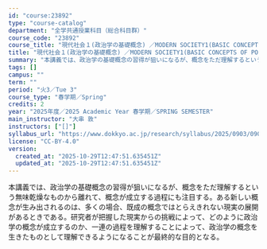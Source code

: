```yaml
---
id: "course:23892"
type: "course-catalog"
department: "全学共通授業科目（総合科目群）"
course_code: "23892"
course_title: "現代社会１(政治学の基礎概念) ／MODERN SOCIETY1(BASIC CONCEPTS OF POLITICAL SCIENCE)"
title: "現代社会１(政治学の基礎概念) ／MODERN SOCIETY1(BASIC CONCEPTS OF POLITICAL SCIENCE)"
summary: "本講義では、政治学の基礎概念の習得が狙いになるが、概念をただ理解するという無味乾燥なものから離れて、概念が成立する過程にも注目する。ある新しい概念が生み出されるのは、多くの場合、既成の概念ではとらえきれない現実の展開があるときである。研究者…"
tags: []
campus: ""
term: ""
period: "火3／Tue 3"
course_type: "春学期／Spring"
credits: 2
year: "2025年度／2025 Academic Year 春学期／SPRING SEMESTER"
main_instructor: "大串 敦"
instructors: ["[]"]
syllabus_url: "https://www.dokkyo.ac.jp/research/syllabus/2025/0903/0903_23892_ja_JP.html"
license: "CC-BY-4.0"
version:
  created_at: "2025-10-29T12:47:51.635451Z"
  updated_at: "2025-10-29T12:47:51.635451Z"
---
```

本講義では、政治学の基礎概念の習得が狙いになるが、概念をただ理解するという無味乾燥なものから離れて、概念が成立する過程にも注目する。ある新しい概念が生み出されるのは、多くの場合、既成の概念ではとらえきれない現実の展開があるときである。研究者が把握した現実からの挑戦によって、どのように政治学の概念が成立するのか、一連の過程を理解することによって、政治学の概念を生きたものとして理解できるようになることが最終的な目的となる。
